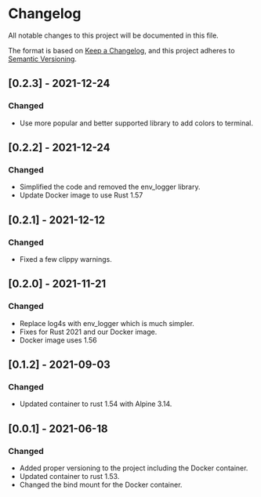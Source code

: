 # Changelog

All notable changes to this project will be documented in this file.

The format is based on [Keep a Changelog](https://keepachangelog.com/en/1.0.0/),
and this project adheres to [Semantic Versioning](https://semver.org/spec/v2.0.0.html).

## [0.2.3] - 2021-12-24

### Changed

- Use more popular and better supported library to add colors to terminal.

## [0.2.2] - 2021-12-24

### Changed

- Simplified the code and removed the env_logger library.
- Update Docker image to use Rust 1.57

## [0.2.1] - 2021-12-12

### Changed

- Fixed a few clippy warnings.

## [0.2.0] - 2021-11-21

### Changed

- Replace log4s with env_logger which is much simpler.
- Fixes for Rust 2021 and our Docker image.
- Docker image uses 1.56

## [0.1.2] - 2021-09-03

### Changed

- Updated container to rust 1.54 with Alpine 3.14.

## [0.0.1] - 2021-06-18

### Changed

- Added proper versioning to the project including the Docker container.
- Updated container to rust 1.53.
- Changed the bind mount for the Docker container.

